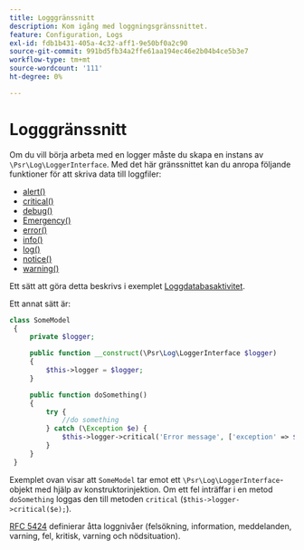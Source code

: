 ```yaml
---
title: Logggränssnitt
description: Kom igång med loggningsgränssnittet.
feature: Configuration, Logs
exl-id: fdb1b431-405a-4c32-aff1-9e50bf0a2c90
source-git-commit: 991bd5fb34a2ffe61aa194ec46e2b04b4ce5b3e7
workflow-type: tm+mt
source-wordcount: '111'
ht-degree: 0%

---
```


# Logggränssnitt

Om du vill börja arbeta med en logger måste du skapa en instans av `\Psr\Log\LoggerInterface`. Med det här gränssnittet kan du anropa följande funktioner för att skriva data till loggfiler:

- [alert()](https://github.com/php-fig/log/blob/master/src/LoggerInterface.php#L43)
- [critical()](https://github.com/php-fig/log/blob/master/src/LoggerInterface.php#L55)
- [debug()](https://github.com/php-fig/log/blob/master/src/LoggerInterface.php#L111)
- [Emergency()](https://github.com/php-fig/log/blob/master/src/LoggerInterface.php#L30)
- [error()](https://github.com/php-fig/log/blob/master/src/LoggerInterface.php#L66)
- [info()](https://github.com/php-fig/log/blob/master/src/LoggerInterface.php#L101)
- [log()](https://github.com/php-fig/log/blob/master/src/LoggerInterface.php#L122)
- [notice()](https://github.com/php-fig/log/blob/master/src/LoggerInterface.php#L89)
- [warning()](https://github.com/php-fig/log/blob/master/src/LoggerInterface.php#L79)

Ett sätt att göra detta beskrivs i exemplet [Loggdatabasaktivitet](../logs/database-activity.md).

Ett annat sätt är:

```php
class SomeModel
 {
     private $logger;

     public function __construct(\Psr\Log\LoggerInterface $logger)
     {
         $this->logger = $logger;
     }

     public function doSomething()
     {
         try {
             //do something
         } catch (\Exception $e) {
             $this->logger->critical('Error message', ['exception' => $e]);
         }
     }
 }
```

Exemplet ovan visar att `SomeModel` tar emot ett `\Psr\Log\LoggerInterface`-objekt med hjälp av konstruktorinjektion. Om ett fel inträffar i en metod `doSomething` loggas den till metoden `critical` (`$this->logger->critical($e);`).

[RFC 5424](https://datatracker.ietf.org/doc/html/rfc5424) definierar åtta loggnivåer (felsökning, information, meddelanden, varning, fel, kritisk, varning och nödsituation).
